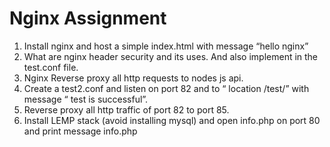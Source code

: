 # Nginx Assignment

1. Install nginx and host a simple index.html with message “hello
nginx”
2. What are nginx header security and its uses. And also
implement in the test.conf file.
3. Nginx Reverse proxy all http requests to nodes js api.
4. Create a test2.conf and listen on port 82 and  to “ location /test/”
with message “ test is successful”.
5. Reverse proxy all http traffic of port 82 to port 85.
6. Install LEMP stack (avoid installing mysql) and open info.php on
port 80 and print message  info.php